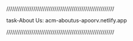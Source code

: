 ////////////////////////////////////////////////////////

task-About Us:      acm-aboutus-apoorv.netlify.app

////////////////////////////////////////////////////////
